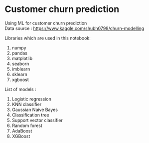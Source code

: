 # Customer churn prediction
Using ML for customer churn prediction <br>
Data source : https://www.kaggle.com/shubh0799/churn-modelling<br>

Libraries which are used in this notebook:
1. numpy
2. pandas
3. matplotlib
4. seaborn
5. imblearn
6. sklearn
7. xgboost

List of models :
1. Logistic regression
2. KNN classifier
3. Gaussian Naive Bayes
4. Classification tree
5. Support vector classifier
6. Random forest
7. AdaBoost
8. XGBoost
